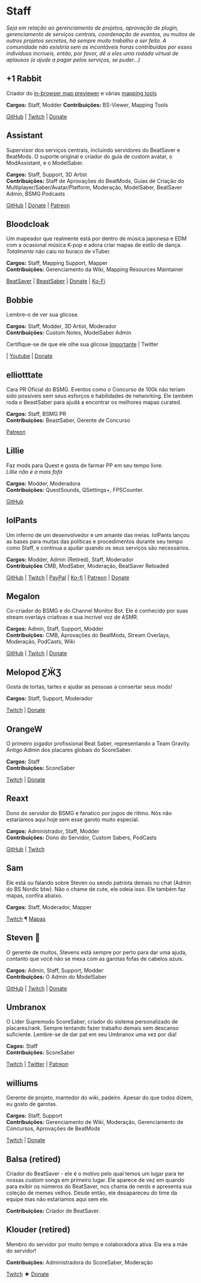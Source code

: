 # Staff
_Seja em relação ao gerenciamento de projetos, aprovação de plugin, gerenciamento de serviços centrais, coordenação de eventos, ou muitos de outros projetos secretos, há sempre muito trabalho a ser feito. A comunidade não existiria sem as incontáveis horas contribuídas por esses indivíduos incríveis, então, por favor, dê a eles uma rodada virtual de aplausos (e ajude a pagar pelos serviços, se puder...)_

## +1 Rabbit
Criador do [in-browser map previewer](https://skystudioapps.com/bs-viewer/) e várias [mapping tools](https://skystudioapps.com/mapping-tools/)

**Cargos:** Staff, Modder **Contribuições:** BS-Viewer, Mapping Tools

[GitHub](https://github.com/PlusOneRabbit) | [Twitch](https://www.twitch.tv/plusonerabbit) | [Donate](https://ko-fi.com/plusonerabbit)

## Assistant
Supervisor dos serviços centrais, incluindo servidores do BeatSaver e BeatMods. O suporte original e criador do guia de custom avatar, o ModAssistant, e o ModelSaber.

**Cargos:** Staff, Support, 3D Artist  
**Contribuições:** Staff de Aprovações do BeatMods, Guias de Criação do Multiplayer/Saber/Avatar/Platform, Moderação, ModelSaber, BeatSaver Admin, BSMG Podcasts

[GitHub](https://github.com/Assistant) | [Donate](https://bs.assistant.moe/Donate) | [Patreon](https://www.patreon.com/AssistantMoe)

## Bloodcloak
Um mapeador que realmente está por dentro de música japonesa e EDM com a ocasional música K-pop e adora criar mapas de estilo de dança. *Totalmente* não caiu no buraco de vTuber.

**Cargos:** Staff, Mapping Support, Mapper  
**Contribuições:** Gerenciamento da Wiki, Mapping Resources Maintainer

[BeatSaver](https://beatsaver.com/uploader/5cff0b7698cc5a672c8551d3) | [BeastSaber](https://bsaber.com/members/bloodcloak/) | [Donate](https://www.paypal.me/bloodcloak) | [Ko-Fi](https://ko-fi.com/bloodcloak)

## Bobbie
Lembre-o de ver sua glicose.

**Cargos:** Staff, Modder, 3D Artist, Moderador  
**Contribuições:** Custom Notes, ModelSaber Admin

Certifique-se de que ele olhe sua glicose [Importante](https://i.imgur.com/REWmoI9.jpg) | </a> Twitter

 | [Youtube](https://www.youtube.com/channel/UCdpHoaYSHm2GwgvapMsXgsQ) | [Donate](https://ko-fi.com/bobbievr)</p> 



## elliotttate

Cara PR Oficial do BSMG. Eventos como o Concurso de 100k não teriam sido possíveis sem seus esforços e habilidades de networking. Ele também roda o BeastSaber para ajudá a encontrar os melhores mapas curated.

**Cargos:** Staff, BSMG PR  
**Contribuições:** BeastSaber, Gerente de Concurso

[Patreon](https://www.patreon.com/beastsaber)



## Lillie

Faz mods para Quest e gosta de farmar PP em seu tempo livre.  
*Lillie não é a mais fofa* 

**Cargos:** Modder, Moderadora  
**Contribuições:** QuestSounds, QSettings+, FPSCounter.  

[GitHub](https://github.com/Rugtveit)



## lolPants

Um inferno de um desenvolvedor e um amante das meias. lolPants lançou as bases para muitas das políticas e procedimentos durante seu tempo como Staff, e continua a ajudar quando os seus serviços são necessários.

**Cargos:** Modder, Admin (Retired), Staff, Moderador  
**Contribuições** CMB, ModSaber, Moderação, BeatSaver Reloaded

[GitHub](https://github.com/lolPants) | [Twitch](https://twitch.tv/lolpants_) | [PayPal](https://www.paypal.me/jackbarondev) | [Ko-fi](https://ko-fi.com/lolpants) | [Patreon](https://www.patreon.com/JackBaron) | [Donate](https://monzo.me/jackbaron)



## Megalon

Co-criador do BSMG e do Channel Monitor Bot. Ele é conhecido por suas stream overlays criativas e sua incrível voz de ASMR.

**Cargos:** Admin, Staff, Support, Modder  
**Contribuições:** CMB, Aprovações do BeatMods, Stream Overlays, Moderação, PodCasts, Wiki

[GitHub](https://github.com/megalon) | [Twitch](https://twitch.tv/megalonttv) | [Donate](https://ko-fi.com/megalon)



## Melopod ƸӜƷ

Gosta de tortas, tartes e ajudar as pessoas a consertar seus mods!

**Cargos:** Staff, Support, Moderador

[Twitch](https://www.twitch.tv/mamamelo) | [Donate](https://streamlabs.com/mamamelo)



## OrangeW

O primeiro jogador profissional Beat Saber, representando a Team Gravity. Antigo Admin dos placares globais do ScoreSaber.

**Cargos:** Staff  
**Contribuições:** ScoreSaber

[Twitch](https://twitch.tv/orangew2) | [Donate](https://streamlabs.com/orangew2)



## Reaxt

Dono do servidor do BSMG e fanatico por jogos de ritimo. Nós não estaríamos aqui hoje sem esse garoto muito especial.

**Cargos:** Administrador, Staff, Modder  
**Contribuições:** Dono do Servidor, Custom Sabers, PodCasts

[GitHub](https://github.com/reaxt) | [Twitch](https://twitch.tv/reaxt)




## Sam

Ele está ou falando sobre Steven ou sendo patriota demais no chat (Admin do BS Nordic btw). Não o chame de cute, ele odeia isso. Ele também faz mapas, confira abaixo.

**Cargos:** Staff, Moderador, Mapper

[Twitch](https://twitch.tv/justsamuelok) ¶ [Mapas](https://beatsaver.com/uploader/5cff0b7498cc5a672c850326)



## Steven 🎀

O gerente de muitos, Stevens está sempre por perto para dar uma ajuda, contanto que você não se mexa com as garotas fofas de cabelos azuis.

**Cargos:** Admin, Staff, Support, Modder  
**Contribuições:** O Admin do ModelSaber

[GitHub](https://github.com/DeadlyKitten) | [Twitch](https://www.twitch.tv/steventhecat)  | [Donate](https://streamlabs.com/steventhecat)



## Umbranox

O Líder Supremodo ScoreSaber, criador do sistema personalizado de placares/rank. Sempre tentando fazer trabalho demais sem descanso suficiente. Lembre-se de dar pat em seu Umbranox uma vez por dia!

**Cagos:** Staff  
**Contribuições:** ScoreSaber

[Twitch](https://www.twitch.tv/umbranoxius) | [Twitter](https://twitter.com/Umbranoxus) | [Patreon](https://www.patreon.com/scoresaber)



## williums

Gerente de projeto, mantedor do wiki, padeiro. Apesar do que todos dizem, eu gosto de garotas.

**Cargos:** Staff, Support  
**Contribuições:** Gerenciamento de Wiki, Moderação, Gerenciamento de Concursos, Aprovações de BeatMods

[Twitch](https://www.twitch.tv/williums/) | [Donate](https://ko-fi.com/williums)



## Balsa (retired)

Criador do BeatSaver - ele é o motivo pelo qual temos um lugar para ter nossas custom songs em primeiro lugar. Ele aparece de vez em quando para exibir os números do BeatSaver, nos chama de nerds e apresenta sua coleção de memes velhos. Desde então, ele desapareceu do time da equipe mas não estariamos aqui sem ele.

**Contribuições:** Criador de BeatSaver.



## Klouder (retired)

Membro do servidor por muito tempo e colaboradora ativa. Ela era a mãe do servidor!

**Contribuições:** Administradora do ScoreSaber, Moderação

[Twitch](https://www.twitch.tv/klouderrr) ★ [Donate](https://streamlabs.com/klouderrr)
